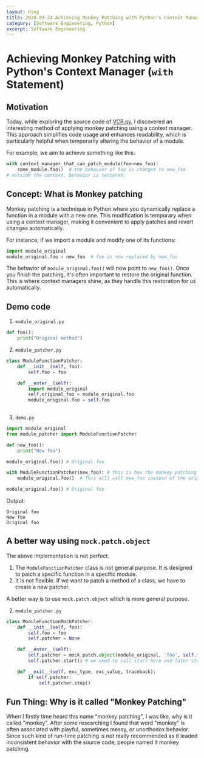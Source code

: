 ```yaml
---
layout: blog
title: 2024-09-24 Achieving Monkey Patching with Python's Context Manager (`with` Statement)
category: [Software Engineering, Python]
excerpt: Software Engineering
---
```


# Achieving Monkey Patching with Python's Context Manager (`with` Statement)

## Motivation

Today, while exploring the source code of [VCR.py](https://github.com/kevin1024/vcrpy), I discovered an interesting method of applying monkey patching using a context manager. This approach simplifies code usage and enhances readability, which is particularly helpful when temporarily altering the behavior of a module.

For example, we aim to achieve something like this:
```python
with context_manager_that_can_patch_module(foo=new_foo):
    some_module.foo()  # the behavior of foo is changed to new_foo
# outside the context, behavior is restored.
```


## Concept: What is Monkey patching

Monkey patching is a technique in Python where you dynamically replace a function in a module with a new one. This modification is temporary when using a context manager, making it convenient to apply patches and revert changes automatically.

For instance, if we import a module and modify one of its functions:
```python 
import module_original
module_original.foo = new_foo  # foo is now replaced by new_foo
```
The behavior of `module_original.foo()` will now point to `new_foo()`. Once you finish the patching, it's often important to restore the original function. This is where context managers shine, as they handle this restoration for us automatically.



## Demo code
1. `module_original.py`
```python
def foo():
    print("Original method")
```

2. `module_patcher.py`
```python
class ModuleFunctionPatcher:
    def __init__(self, foo):
        self.foo = foo

    def __enter__(self):
        import module_original
        self.original_foo = module_original.foo
        module_original.foo = self.foo
        
```

3. `demo.py`
```python
import module_original
from module_patcher import ModuleFunctionPatcher

def new_foo():
    print("New foo")

module_original.foo() # Original foo

with ModuleFunctionPatcher(new_foo): # this is how the monkey patching is applied.
    module_original.foo()  # This will call new_foo instead of the original foo

module_original.foo() # Original foo
```

Output:
```
Original foo
New foo
Original foo
```

## A better way using `mock.patch.object`

The above implementation is not perfect.
1. The `ModuleFunctionPatcher` class is not general purpose. It is designed to patch a specific function in a specific module.
2. It is not flexible. If we want to patch a method of a class, we have to create a new patcher.

A better way is to use `mock.patch.object` which is more general purpose.


2. `module_patcher.py`
```python
class ModuleFunctionMockPatcher:
    def __init__(self, foo):
        self.foo = foo
        self.patcher = None

    def __enter__(self):
        self.patcher = mock.patch.object(module_original, 'foo', self.foo)
        self.patcher.start() # we need to call start here and later stop it in __exit__

    def __exit__(self, exc_type, exc_value, traceback):
        if self.patcher:
            self.patcher.stop()
```


## Fun Thing: Why is it called "Monkey Patching"
When I firstly time heard this name "monkey patching", I was like, why is it called "monkey". After some researching I found that word "monkey" is often associated with playful, sometimes messy, or unorthodox behavior. Since such kind of run-time patching is not really recommended as it leaded inconsistent behavior with the source code, people named it monkey patching.

